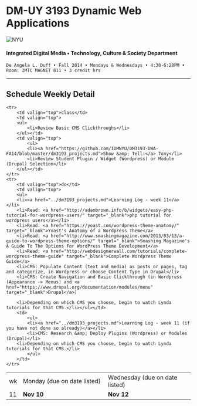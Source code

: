 # DM-UY 3193 Dynamic Web Applications

![NYU](http://ws2.polishedsolid.com/de/nyu_soe_logo.png)
#### Integrated Digital Media • Technology, Culture & Society Department

    De Angela L. Duff • Fall 2014 • Mondays & Wednesdays • 4:30-6:20PM • Room: 2MTC MAGNET 811 • 3 credit hrs

---

## Schedule Weekly Detail

<table>
<tr>
<td>wk</td>
<td>Monday (due on date listed)</td>
<td>Wednesday (due on date listed)</td>
</tr>
<!-- dates -->
    <tr>
        <td valign="top" width="4%">11</td>
        <td valign="top" width="48%"><strong>Nov 10</strong></td>
        <td valign="top" width="48%"><strong>Nov 12</strong></td>
    </tr>

    <tr>
        <td valign="top">class</td>
        <td valign="top">
        <ul>
            <li>Review Basic CMS Clickthroughs</li>
        </ul></td>
        <td valign="top">
            <ul>
            <li><a href="https://github.com/IDMNYU/DM3193-DWA-FA14/blob/master/dm3193_projects.md">Show &amp; Tell:</a> Tony</li>
            <li>Review Student Plugin / Widget (Wordpress) or Module (Drupal) Selection</li>
        </ul></td>
    </tr>
    <tr>
        <td valign="top">do</td>
        <td valign="top">
        <ul>
        <li><a href="../dm3193_projects.md">Learning Log - week 11</a></li>
        <li>Read: <a href="http://adambrown.info/b/widgets/easy-php-tutorial-for-wordpress-users/" target="_blank">php tutorial for wordpress users</a></li>
        <li>Read: <a href="https://yoast.com/wordpress-theme-anatomy/" target="_blank">Yoast's Anatomy of a Wordpress Theme</a>
        <li>Read: <a href="http://www.smashingmagazine.com/2013/03/13/a-guide-to-wordpress-theme-options/" target="_blank">Smashing Magazine's A Guide To The Options For WordPress Theme Development</a>
        <li>Read: <a href="http://webdesignerwall.com/tutorials/complete-wordpress-theme-guide" target="_blank">Complete Wordpress Theme Guide</a>
        <li>CMS: Populate Content (text and media) as posts or pages, tag and categorize, in Wordpress or choose Content Type in Drupal</li>
        <li>CMS: Create Navigation and Basic Clickthrough (in Wordpress (Appearance -> Menus) and <a href="https://www.drupal.org/documentation/modules/menu" target="_blank">Drupal</a>)
        
        <li>Depending on which CMS you choose, begin to watch Lynda tutorials for that CMS.</li></ul></td>
        <td>
            <ul>
            <li><a href="../dm3193_projects.md">Learning Log - week 11 (if you have not done so already)</a></li>   
            <li>CMS: Research &amp; Deploy Plugins (Wordpress) or Modules (Drupal)</li>
        <li>Depending on which CMS you choose, begin to watch Lynda tutorials for that CMS.</li>
            </ul>
        </td>
    </tr>

</table>